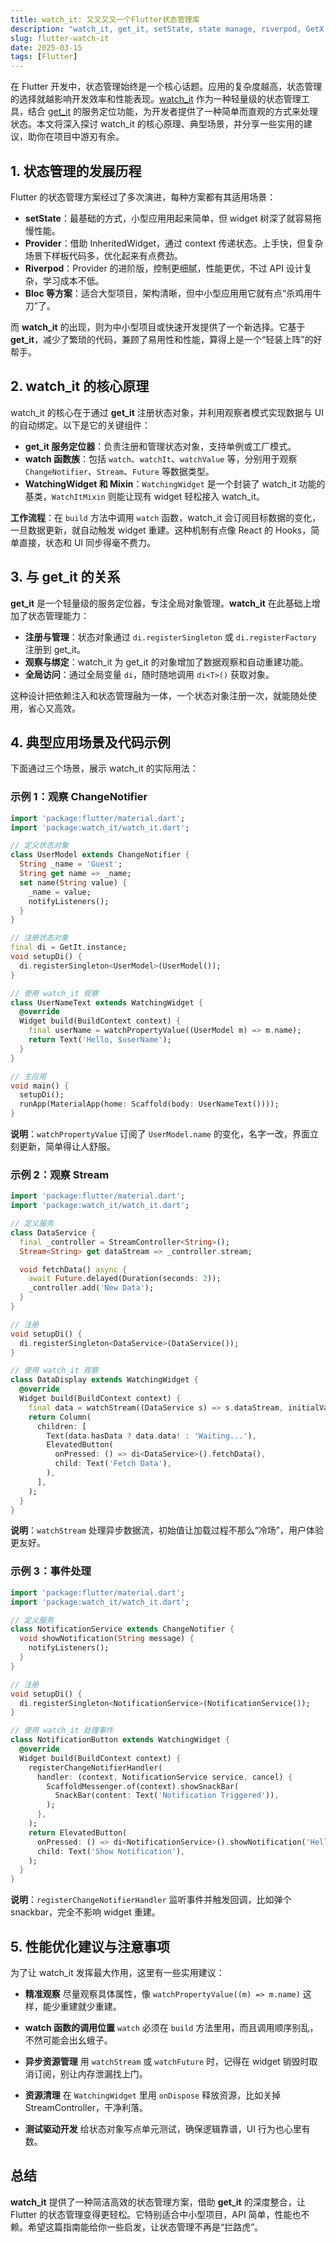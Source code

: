 ```yaml
---
title: watch_it: 又又又又一个Flutter状态管理库
description: "watch_it, get_it, setState, state manage, riverpod, GetX, Provider"
slug: flutter-watch-it
date: 2025-03-15
tags: [Flutter]
---
```


在 Flutter 开发中，状态管理始终是一个核心话题。应用的复杂度越高，状态管理的选择就越影响开发效率和性能表现。[watch_it](https://pub.dev/packages/watch_it) 作为一种轻量级的状态管理工具，结合 [get_it](https://pub.dev/packages/get_it) 的服务定位功能，为开发者提供了一种简单而直观的方式来处理状态。本文将深入探讨 watch_it 的核心原理、典型场景，并分享一些实用的建议，助你在项目中游刃有余。

<!-- truncate -->

## 1. 状态管理的发展历程

Flutter 的状态管理方案经过了多次演进，每种方案都有其适用场景：

- **setState**：最基础的方式，小型应用用起来简单，但 widget 树深了就容易拖慢性能。
- **Provider**：借助 InheritedWidget，通过 context 传递状态。上手快，但复杂场景下样板代码多，优化起来有点费劲。
- **Riverpod**：Provider 的进阶版，控制更细腻，性能更优，不过 API 设计复杂，学习成本不低。
- **Bloc 等方案**：适合大型项目，架构清晰，但中小型应用用它就有点“杀鸡用牛刀”了。

而 **watch_it** 的出现，则为中小型项目或快速开发提供了一个新选择。它基于 **get_it**，减少了繁琐的代码，兼顾了易用性和性能，算得上是一个“轻装上阵”的好帮手。

## 2. watch_it 的核心原理

watch_it 的核心在于通过 **get_it** 注册状态对象，并利用观察者模式实现数据与 UI 的自动绑定。以下是它的关键组件：

- **get_it 服务定位器**：负责注册和管理状态对象，支持单例或工厂模式。
- **watch 函数族**：包括 `watch`、`watchIt`、`watchValue` 等，分别用于观察 `ChangeNotifier`、`Stream`、`Future` 等数据类型。
- **WatchingWidget 和 Mixin**：`WatchingWidget` 是一个封装了 watch_it 功能的基类，`WatchItMixin` 则能让现有 widget 轻松接入 watch_it。

**工作流程**：在 `build` 方法中调用 `watch` 函数，watch_it 会订阅目标数据的变化，一旦数据更新，就自动触发 widget 重建。这种机制有点像 React 的 Hooks，简单直接，状态和 UI 同步得毫不费力。

## 3. 与 get_it 的关系

**get_it** 是一个轻量级的服务定位器，专注全局对象管理。**watch_it** 在此基础上增加了状态管理能力：

- **注册与管理**：状态对象通过 `di.registerSingleton` 或 `di.registerFactory` 注册到 get_it。
- **观察与绑定**：watch_it 为 get_it 的对象增加了数据观察和自动重建功能。
- **全局访问**：通过全局变量 `di`，随时随地调用 `di<T>()` 获取对象。

这种设计把依赖注入和状态管理融为一体，一个状态对象注册一次，就能随处使用，省心又高效。

## 4. 典型应用场景及代码示例

下面通过三个场景，展示 watch_it 的实际用法：

### 示例 1：观察 ChangeNotifier

```dart
import 'package:flutter/material.dart';
import 'package:watch_it/watch_it.dart';

// 定义状态对象
class UserModel extends ChangeNotifier {
  String _name = 'Guest';
  String get name => _name;
  set name(String value) {
    _name = value;
    notifyListeners();
  }
}

// 注册状态对象
final di = GetIt.instance;
void setupDi() {
  di.registerSingleton<UserModel>(UserModel());
}

// 使用 watch_it 观察
class UserNameText extends WatchingWidget {
  @override
  Widget build(BuildContext context) {
    final userName = watchPropertyValue((UserModel m) => m.name);
    return Text('Hello, $userName');
  }
}

// 主应用
void main() {
  setupDi();
  runApp(MaterialApp(home: Scaffold(body: UserNameText())));
}
```

**说明**：`watchPropertyValue` 订阅了 `UserModel.name` 的变化，名字一改，界面立刻更新，简单得让人舒服。

### 示例 2：观察 Stream

```dart
import 'package:flutter/material.dart';
import 'package:watch_it/watch_it.dart';

// 定义服务
class DataService {
  final _controller = StreamController<String>();
  Stream<String> get dataStream => _controller.stream;

  void fetchData() async {
    await Future.delayed(Duration(seconds: 2));
    _controller.add('New Data');
  }
}

// 注册
void setupDi() {
  di.registerSingleton<DataService>(DataService());
}

// 使用 watch_it 观察
class DataDisplay extends WatchingWidget {
  @override
  Widget build(BuildContext context) {
    final data = watchStream((DataService s) => s.dataStream, initialValue: 'Loading...');
    return Column(
      children: [
        Text(data.hasData ? data.data! : 'Waiting...'),
        ElevatedButton(
          onPressed: () => di<DataService>().fetchData(),
          child: Text('Fetch Data'),
        ),
      ],
    );
  }
}
```

**说明**：`watchStream` 处理异步数据流，初始值让加载过程不那么“冷场”，用户体验更友好。

### 示例 3：事件处理

```dart
import 'package:flutter/material.dart';
import 'package:watch_it/watch_it.dart';

// 定义服务
class NotificationService extends ChangeNotifier {
  void showNotification(String message) {
    notifyListeners();
  }
}

// 注册
void setupDi() {
  di.registerSingleton<NotificationService>(NotificationService());
}

// 使用 watch_it 处理事件
class NotificationButton extends WatchingWidget {
  @override
  Widget build(BuildContext context) {
    registerChangeNotifierHandler(
      handler: (context, NotificationService service, cancel) {
        ScaffoldMessenger.of(context).showSnackBar(
          SnackBar(content: Text('Notification Triggered')),
        );
      },
    );
    return ElevatedButton(
      onPressed: () => di<NotificationService>().showNotification('Hello'),
      child: Text('Show Notification'),
    );
  }
}
```

**说明**：`registerChangeNotifierHandler` 监听事件并触发回调，比如弹个 snackbar，完全不影响 widget 重建。

## 5. 性能优化建议与注意事项

为了让 watch_it 发挥最大作用，这里有一些实用建议：

- **精准观察**
  尽量观察具体属性，像 `watchPropertyValue((m) => m.name)` 这样，能少重建就少重建。

- **watch 函数的调用位置**
  `watch` 必须在 `build` 方法里用，而且调用顺序别乱，不然可能会出幺蛾子。

- **异步资源管理**
  用 `watchStream` 或 `watchFuture` 时，记得在 widget 销毁时取消订阅，别让内存泄漏找上门。

- **资源清理**
  在 `WatchingWidget` 里用 `onDispose` 释放资源，比如关掉 StreamController，干净利落。

- **测试驱动开发**
  给状态对象写点单元测试，确保逻辑靠谱，UI 行为也心里有数。

## 总结

**watch_it** 提供了一种简洁高效的状态管理方案，借助 **get_it** 的深度整合，让 Flutter 的状态管理变得更轻松。它特别适合中小型项目，API 简单，性能也不赖。希望这篇指南能给你一些启发，让状态管理不再是“拦路虎”。
